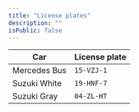 ```yaml
---
title: "License plates"
description: ""
isPublic: false
---
```


| Car          | License plate |
|--------------|---------------|
| Mercedes Bus | `15-VZJ-1`    |
| Suzuki White | `19-HNF-7`    |
| Suzuki Gray  | `04-ZL-HT`    |
